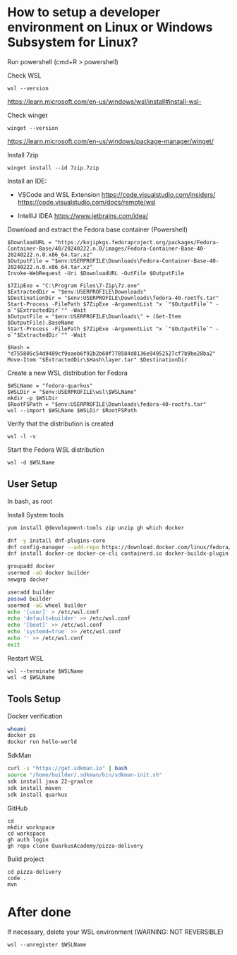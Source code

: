 # How to setup a developer environment on Linux or Windows Subsystem for Linux?

Run powershell (cmd+R > powershell)

Check WSL
```
wsl --version
```
https://learn.microsoft.com/en-us/windows/wsl/install#install-wsl-

Check winget
```
winget --version
```
https://learn.microsoft.com/en-us/windows/package-manager/winget/

Install 7zip
```
winget install --id 7zip.7zip
```

Install an IDE:
* VSCode and WSL Extension
https://code.visualstudio.com/insiders/
https://code.visualstudio.com/docs/remote/wsl

* IntelliJ IDEA
https://www.jetbrains.com/idea/


Download and extract the Fedora base container (Powershell)
```pwsh
$DownloadURL = "https://kojipkgs.fedoraproject.org/packages/Fedora-Container-Base/40/20240222.n.0/images/Fedora-Container-Base-40-20240222.n.0.x86_64.tar.xz"
$OutputFile = "$env:USERPROFILE\Downloads\Fedora-Container-Base-40-20240222.n.0.x86_64.tar.xz"
Invoke-WebRequest -Uri $DownloadURL -OutFile $OutputFile

$7ZipExe = "C:\Program Files\7-Zip\7z.exe"
$ExtractedDir = "$env:USERPROFILE\Downloads"
$DestinationDir = "$env:USERPROFILE\Downloads\fedora-40-rootfs.tar"
Start-Process -FilePath $7ZipExe -ArgumentList "x `"$OutputFile`" -o`"$ExtractedDir`"" -Wait
$OutputFile = "$env:USERPROFILE\Downloads\" + (Get-Item $OutputFile).BaseName
Start-Process -FilePath $7ZipExe -ArgumentList "x `"$OutputFile`" -o`"$ExtractedDir`"" -Wait

$Hash = "d755805c54d9489cf9eaeb6f92b2b60f778584d8136e94952527cf7b9be28ba2"
Move-Item "$ExtractedDir\$Hash\layer.tar" $DestinationDir
```

Create a new WSL distribution for Fedora
```pwsh
$WSLName = "fedora-quarkus" 
$WSLDir = "$env:USERPROFILE\wsl\$WSLName"
mkdir -p $WSLDir
$RootFSPath = "$env:USERPROFILE\Downloads\fedora-40-rootfs.tar"
wsl --import $WSLName $WSLDir $RootFSPath
```

Verify that the distribution is created
```pwsh
wsl -l -v
```

Start the Fedora WSL distribution
```pwsh
wsl -d $WSLName
```

## User Setup
In bash, as root

Install System tools
```bash
yum install @development-tools zip unzip gh which docker
```

```bash
dnf -y install dnf-plugins-core
dnf config-manager --add-repo https://download.docker.com/linux/fedora/docker-ce.repo
dnf install docker-ce docker-ce-cli containerd.io docker-buildx-plugin docker-compose-plugin

groupadd docker
usermod -aG docker builder
newgrp docker
```

```bash
useradd builder
passwd builder
usermod -aG wheel builder
echo '[user]' > /etc/wsl.conf
echo 'default=builder' >> /etc/wsl.conf
echo '[boot]' >> /etc/wsl.conf
echo 'systemd=true' >> /etc/wsl.conf
echo '' >> /etc/wsl.conf
exit
```



Restart WSL
```pwsh
wsl --terminate $WSLName
wsl -d $WSLName
```


## Tools Setup

Docker verification
```bash
whoami
docker ps
docker run hello-world
```

SdkMan
```bash
curl -s "https://get.sdkman.io" | bash
source "/home/builder/.sdkman/bin/sdkman-init.sh"
sdk install java 22-graalce
sdk install maven
sdk install quarkus
```

GitHub
```
cd 
mkdir workspace
cd workspace
gh auth login
gh repo clone QuarkusAcademy/pizza-delivery
```

Build project
```
cd pizza-delivery
code .
mvn
```


# After done
If necessary, delete your WSL environment (WARNING: NOT REVERSIBLE)
```pwsh
wsl --unregister $WSLName
```

